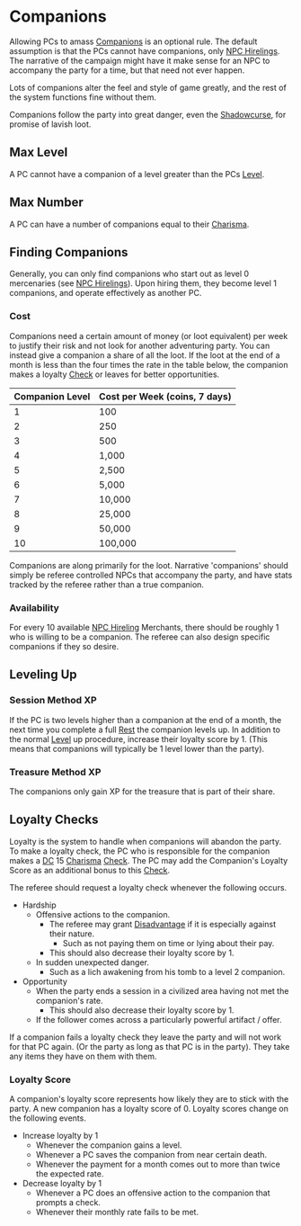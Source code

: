 # Companions

Allowing PCs to amass [Companions](Companions.md) is an optional rule. The default assumption is that the PCs cannot have companions, only [NPC Hirelings](NPC%20Hirelings.md). The narrative of the campaign might have it make sense for an NPC to accompany the party for a time, but that need not ever happen.

Lots of companions alter the feel and style of game greatly, and the rest of the system functions fine without them.

Companions follow the party into great danger, even the [Shadowcurse](../Hazards/Shadowcurse.md), for promise of lavish loot.
## Max Level
A PC cannot have a companion of a level greater than the PCs [Level](../Player%20Characters/Derived%20Statistics/Level.md).
## Max Number
A PC can have a number of companions equal to their [Charisma](../Player%20Characters/Chosen%20Statistics/Charisma.md).

## Finding Companions
Generally, you can only find companions who start out as level 0 mercenaries (see [NPC Hirelings](NPC%20Hirelings.md)). Upon hiring them, they become level 1 companions, and operate effectively as another PC.
### Cost
Companions need a certain amount of money (or loot equivalent) per week to justify their risk and not look for another adventuring party. You can instead give a companion a share of all the loot. If the loot at the end of a month is less than the four times the rate in the table below, the companion makes a loyalty [Check](../Game%20Procedures/Check.md) or leaves for better opportunities.

| Companion Level | Cost per Week (coins, 7 days) |
| --------------- | ----------------------------- |
| 1               | 100                           |
| 2               | 250                           |
| 3               | 500                           |
| 4               | 1,000                         |
| 5               | 2,500                         |
| 6               | 5,000                         |
| 7               | 10,000                        |
| 8               | 25,000                        |
| 9               | 50,000                        |
| 10              | 100,000                       |
Companions are along primarily for the loot. Narrative 'companions' should simply be referee controlled NPCs that accompany the party, and have stats tracked by the referee rather than a true companion.
### Availability
For every 10 available [NPC Hireling](NPC%20Hirelings.md) Merchants, there should be roughly 1 who is willing to be a companion. The referee can also design specific companions if they so desire.

## Leveling Up

### Session Method XP
If the PC is two levels higher than a companion at the end of a month, the next time you complete a full [Rest](../Game%20Procedures/Resting.md) the companion levels up. In addition to the normal [Level](../Player%20Characters/Derived%20Statistics/Level.md) up procedure, increase their loyalty score by 1. (This means that companions will typically be 1 level lower than the party).
### Treasure Method XP
The companions only gain XP for the treasure that is part of their share.

## Loyalty Checks

Loyalty is the system to handle when companions will abandon the party. To make a loyalty check, the PC who is responsible for the companion makes a [DC](../Game%20Procedures/DC.md) 15 [Charisma](../Player%20Characters/Chosen%20Statistics/Charisma.md) [Check](../Game%20Procedures/Check.md). The PC may add the Companion's Loyalty Score as an additional bonus to this [Check](../Game%20Procedures/Check.md).

The referee should request a loyalty check whenever the following occurs.
- Hardship
	- Offensive actions to the companion.
		- The referee may grant [Disadvantage](../Dice%20Rolls/Disadvantage.md) if it is especially against their nature.
			- Such as not paying them on time or lying about their pay.
		- This should also decrease their loyalty score by 1.
	- In sudden unexpected danger. 
		- Such as a lich awakening from his tomb to a level 2 companion. 
- Opportunity
	- When the party ends a session in a civilized area having not met the companion's rate.
		- This should also decrease their loyalty score by 1.
	- If the follower comes across a particularly powerful artifact / offer.

If a companion fails a loyalty check they leave the party and will not work for that PC again. (Or the party as long as that PC is in the party). They take any items they have on them with them.
### Loyalty Score
A companion's loyalty score represents how likely they are to stick with the party. A new companion has a loyalty score of 0. Loyalty scores change on the following events.

- Increase loyalty by 1
	- Whenever the companion gains a level.
	- Whenever a PC saves the companion from near certain death.
	- Whenever the payment for a month comes out to more than twice the expected rate.
- Decrease loyalty by 1
	- Whenever a PC does an offensive action to the companion that prompts a check.
	- Whenever their monthly rate fails to be met.